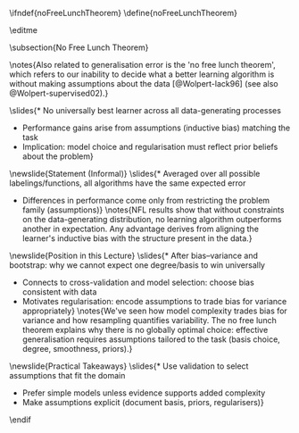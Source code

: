 \ifndef{noFreeLunchTheorem}
\define{noFreeLunchTheorem}

\editme

\subsection{No Free Lunch Theorem}

\notes{Also related to generalisation error is the  'no free lunch theorem', which refers to our inability to decide what a better learning algorithm is without making assumptions about the data [@Wolpert-lack96] (see also @Wolpert-supervised02).}

\slides{* No universally best learner across all data-generating processes
* Performance gains arise from assumptions (inductive bias) matching the task
* Implication: model choice and regularisation must reflect prior beliefs about the problem}

\newslide{Statement (Informal)}
\slides{* Averaged over all possible labelings/functions, all algorithms have the same expected error
* Differences in performance come only from restricting the problem family (assumptions)}
\notes{NFL results show that without constraints on the data-generating distribution, no learning algorithm outperforms another in expectation. Any advantage derives from aligning the learner's inductive bias with the structure present in the data.}

\newslide{Position in this Lecture}
\slides{* After bias–variance and bootstrap: why we cannot expect one degree/basis to win universally
* Connects to cross-validation and model selection: choose bias consistent with data
* Motivates regularisation: encode assumptions to trade bias for variance appropriately}
\notes{We've seen how model complexity trades bias for variance and how resampling quantifies variability. The no free lunch theorem explains why there is no globally optimal choice: effective generalisation requires assumptions tailored to the task (basis choice, degree, smoothness, priors).}

\newslide{Practical Takeaways}
\slides{* Use validation to select assumptions that fit the domain
* Prefer simple models unless evidence supports added complexity
* Make assumptions explicit (document basis, priors, regularisers)}

\endif
